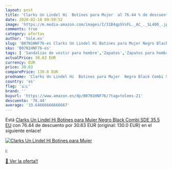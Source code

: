 ```yaml
---
layout: post
title: 'Clarks Un Lindel Hi  Botines para Mujer  al 76.44 % de descuento'
date: 2020-02-10 09:59:52
image: 'https://m.media-amazon.com/images/I/31B4qpSVsFL._AC_._SL400_.jpg'
comments: true
category: ofertas
author: 'tole.es'
slug: 'B07N1HNF76-es Clarks Un Lindel Hi Botines para Mujer Negro Black Combi...'
sku: 'B07N1HNF76-es'
tags: [ 'Sandalias de vestir para hombre','Zapatos','Zapatos para hombre','Zapatos y complementos','botines', ]
actualPrice: 30.63 EUR
currency: EUR
price: 30.63
comparePrice: 130.0 EUR
prodname: 'Clarks Un Lindel Hi  Botines para Mujer  Negro Black Combi SDE  35.5 EU'
country: 'es'
flag: '🇪🇸'
brand: ''
buyurl: 'https://www.amazon.es/dp/B07N1HNF76/?tag=tolees-21'
descuento: '76.44'
average: '33.64666666666667'
---
```


Está [Clarks Un Lindel Hi  Botines para Mujer  Negro Black Combi SDE  35.5 EU](https://www.amazon.es/dp/B07N1HNF76/?tag=tolees-21) con 76.44 de descuento por 30.63 EUR (original: 130.0 EUR) en el siguiente enlace!

[![Clarks Un Lindel Hi  Botines para Mujer ](https://m.media-amazon.com/images/I/31B4qpSVsFL._AC_._SL400_.jpg)](https://www.amazon.es/dp/B07N1HNF76/?tag=tolees-21)

ℹ️:


[🛒 Ver la oferta!!](https://www.amazon.es/dp/B07N1HNF76/?tag=tolees-21)
